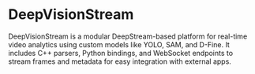# DeepVisionStream
DeepVisionStream is a modular DeepStream-based platform for real-time video analytics using custom models like YOLO, SAM, and D-Fine. It includes C++ parsers, Python bindings, and WebSocket endpoints to stream frames and metadata for easy integration with external apps.
